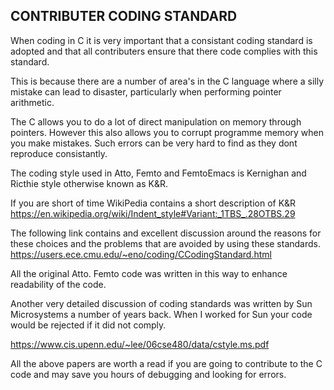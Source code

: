 ## CONTRIBUTER CODING STANDARD

When coding in C it is very important that a consistant coding standard is adopted and
that all contributers ensure that there code complies with this standard.

This is because there are a number of area's in the C language where
a silly mistake can lead to disaster, particularly when performing
pointer arithmetic.

The C allows you to do a lot of direct manipulation on memory through
pointers.  However this also allows you to corrupt programme memory
when you make mistakes.  Such errors can be very hard to find as they
dont reproduce consistantly.

The coding style used in Atto, Femto and FemtoEmacs is Kernighan and Ricthie style otherwise known as K&R.

If you are short of time WikiPedia contains a short description of K&R 
   https://en.wikipedia.org/wiki/Indent_style#Variant:_1TBS_.28OTBS.29

The following link contains and excellent discussion around the reasons for these choices and
the problems that are avoided by using these standards.
   https://users.ece.cmu.edu/~eno/coding/CCodingStandard.html

All the original Atto. Femto code was written in this way to enhance readability of the code.

Another very detailed discussion of coding standards was written by
Sun Microsystems a number of years back.  When I worked for Sun your
code would be rejected if it did not comply.

https://www.cis.upenn.edu/~lee/06cse480/data/cstyle.ms.pdf

All the above papers are worth a read if you are going to contribute
to the C code and may save you hours of debugging and looking for
errors.


